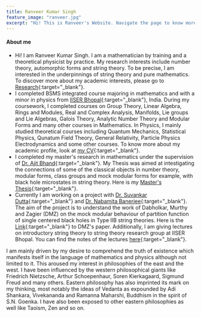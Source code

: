 ```yaml
---
title: Ranveer Kumar Singh
feature_image: "ranveer.jpg"
excerpt: "Hi! This is Ranveer's Website. Navigate the page to know more about me."
---
```

#### About me  

* Hi! I am Ranveer Kumar Singh. I am a mathematician by training and a theoretical physicist by practice. My research interests include number theory, automorphic forms and string theory. To be precise, I am interested in the underpinnings of string theory and pure mathematics. To discover more about my academic interests, please go to [Research](https://ranveer14.github.io/research/){:target="_blank"}.   
* I completed BSMS integrated course majoring in mathematics and with a minor in physics from [IISER Bhopal](https://www.iiserb.ac.in){:target="_blank"}, India. During my coursework, I completed courses on Group Theory, Linear Algebra, Rings and Modules, Real and Complex Analysis, Manifolds, Lie groups and Lie Algebras, Galois Theory, Analytic Number Theory and Modular Forms and many other courses in Mathematics. In Physics, I mainly studied theoretical courses including Quantum Mechanics, Statistical Physics, Qunatum Field Theory, General Relativity, Particle Physics Electrodynamics and some other courses. To know more about my academic profile, look at [my CV](ranveer_cv_1oct_2020.pdf){:target="_blank"}.   
* I completed my master's research in mathematics under the supervision of [Dr. Ajit Bhand](https://home.iiserb.ac.in/~abhand/){:target="_blank"}. My Thesis was aimed at intestigating the connections of some of the classical objects in number theory, modular forms, class groups and mock modular forms for example, with black hole microstates in  string theory. Here is my [Master's Thesis](MS_Thesis.pdf){:target="_blank"}.  
* Currently I am working on a project with [Dr. Suvankar Dutta](https://home.iiserb.ac.in/~suvankar/){:target="_blank"} and [Dr. Nabamita Banerjee](http://www.iiserpune.ac.in/~nabamita/){:target="_blank"}. The aim of the project is to understand the work of Dabholkar, Murthy and Zagier (DMZ) on the mock modular behaviour of partition function of single centered black holes in Type IIB string theories. Here is the [Link](https://arxiv.org/abs/1208.4074){:target="_blank"} to DMZ's paper. Additionally, I am giving lectures on introductory string theory to string theory research group at IISER Bhopal. You can find the notes of the lectures [here](https://ranveer14.github.io/string-theory-notes.pdf){:target="_blank"}. 
 
I am mainly driven by my desire to comprehend the truth of existence which manifests itself in the language of mathematics and physics although not limited to it. This aroused my interest in philosophies of the east and the west. I have been influenced by the western philosophical giants like Friedrich Nietzsche, Arthur Schoepenhaur, Soren Kierkagaard, Sigmund Freud and many others. Eastern philosophy has also imprinted its mark on my thinking, most notably the ideas of Vedanta as expounded by Adi Shankara, Vivekananda and Ramanna Maharshi, Buddhism in the spirit of S.N. Goenka. I have also been exposed to other eastern philosophies as well like Taoism, Zen and so on. 



